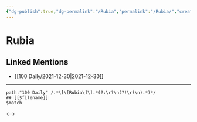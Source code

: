 ```yaml
---
{"dg-publish":true,"dg-permalink":"/Rubia","permalink":"/Rubia/","created":"2022-12-23T10:26:33.000+08:00","updated":"2023-02-26T00:50:14.000+08:00"}
---
```


# Rubia

## Linked Mentions
- [[100 Daily/2021-12-30\|2021-12-30]]


---

```expander
path:"100 Daily" /.*\[\[Rubia\]\].*(?:\r?\n(?!\r?\n).*)*/
## [[$filename]]
$match
```

<-->